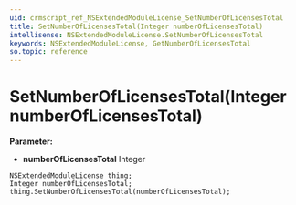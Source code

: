 ```yaml
---
uid: crmscript_ref_NSExtendedModuleLicense_SetNumberOfLicensesTotal
title: SetNumberOfLicensesTotal(Integer numberOfLicensesTotal)
intellisense: NSExtendedModuleLicense.SetNumberOfLicensesTotal
keywords: NSExtendedModuleLicense, GetNumberOfLicensesTotal
so.topic: reference
---
```


# SetNumberOfLicensesTotal(Integer numberOfLicensesTotal)

**Parameter:** 
* **numberOfLicensesTotal** Integer

```crmscript
NSExtendedModuleLicense thing;
Integer numberOfLicensesTotal;
thing.SetNumberOfLicensesTotal(numberOfLicensesTotal);
```

